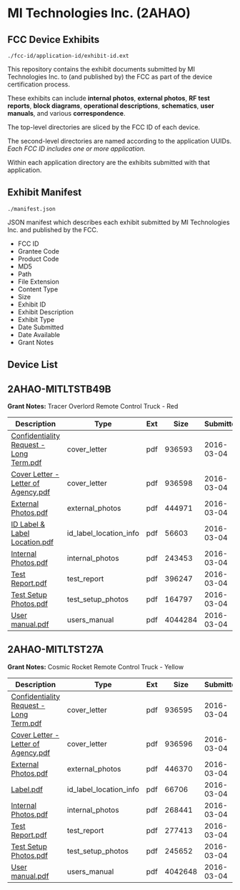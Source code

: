 # MI Technologies Inc. (2AHAO)
## FCC Device Exhibits

```
./fcc-id/application-id/exhibit-id.ext
```

This repository contains the exhibit documents submitted by MI Technologies Inc. to (and published by) the FCC as part of the device certification process.

These exhibits can include **internal photos**, **external photos**, **RF test reports**, **block diagrams**, **operational descriptions**, **schematics**, **user manuals**, and various **correspondence**.

The top-level directories are sliced by the FCC ID of each device.

The second-level directories are named according to the application UUIDs. *Each FCC ID includes one or more application.*

Within each application directory are the exhibits submitted with that application. 

## Exhibit Manifest

```
./manifest.json
```

JSON manifest which describes each exhibit submitted by MI Technologies Inc. and published by the FCC.

- FCC ID
- Grantee Code
- Product Code
- MD5
- Path
- File Extension
- Content Type
- Size
- Exhibit ID
- Exhibit Description
- Exhibit Type
- Date Submitted
- Date Available
- Grant Notes

## Device List
## 2AHAO-MITLTSTB49B
**Grant Notes:** Tracer Overlord Remote Control Truck - Red

| Description | Type | Ext | Size | Submitted | Available |
| ----------- | ---- | --- | ---- | --------- | --------- |
| [Confidentiality Request - Long Term.pdf](2AHAO-MITLTSTB49B/767517bc3252f9f8aa07528da8866f18/2920235.pdf) | cover_letter | pdf | 936593 | 2016-03-04 | 2016-03-07 |
| [Cover Letter - Letter of Agency.pdf](2AHAO-MITLTSTB49B/767517bc3252f9f8aa07528da8866f18/2920236.pdf) | cover_letter | pdf | 936598 | 2016-03-04 | 2016-03-07 |
| [External Photos.pdf](2AHAO-MITLTSTB49B/767517bc3252f9f8aa07528da8866f18/2920237.pdf) | external_photos | pdf | 444971 | 2016-03-04 | 2016-03-07 |
| [ID Label & Label Location.pdf](2AHAO-MITLTSTB49B/767517bc3252f9f8aa07528da8866f18/2920238.pdf) | id_label_location_info | pdf | 56603 | 2016-03-04 | 2016-03-07 |
| [Internal Photos.pdf](2AHAO-MITLTSTB49B/767517bc3252f9f8aa07528da8866f18/2920239.pdf) | internal_photos | pdf | 243453 | 2016-03-04 | 2016-03-07 |
| [Test Report.pdf](2AHAO-MITLTSTB49B/767517bc3252f9f8aa07528da8866f18/2920242.pdf) | test_report | pdf | 396247 | 2016-03-04 | 2016-03-07 |
| [Test Setup Photos.pdf](2AHAO-MITLTSTB49B/767517bc3252f9f8aa07528da8866f18/2920243.pdf) | test_setup_photos | pdf | 164797 | 2016-03-04 | 2016-03-07 |
| [User manual.pdf](2AHAO-MITLTSTB49B/767517bc3252f9f8aa07528da8866f18/2920244.pdf) | users_manual | pdf | 4044284 | 2016-03-04 | 2016-03-07 |
## 2AHAO-MITLTST27A
**Grant Notes:** Cosmic Rocket Remote Control Truck - Yellow

| Description | Type | Ext | Size | Submitted | Available |
| ----------- | ---- | --- | ---- | --------- | --------- |
| [Confidentiality Request - Long Term.pdf](2AHAO-MITLTST27A/960191b331102a04e8c3f2ff7da9d09f/2920198.pdf) | cover_letter | pdf | 936595 | 2016-03-04 | 2016-03-07 |
| [Cover Letter - Letter of Agency.pdf](2AHAO-MITLTST27A/960191b331102a04e8c3f2ff7da9d09f/2920199.pdf) | cover_letter | pdf | 936596 | 2016-03-04 | 2016-03-07 |
| [External Photos.pdf](2AHAO-MITLTST27A/960191b331102a04e8c3f2ff7da9d09f/2920200.pdf) | external_photos | pdf | 446370 | 2016-03-04 | 2016-03-07 |
| [Label.pdf](2AHAO-MITLTST27A/960191b331102a04e8c3f2ff7da9d09f/2920202.pdf) | id_label_location_info | pdf | 66706 | 2016-03-04 | 2016-03-07 |
| [Internal Photos.pdf](2AHAO-MITLTST27A/960191b331102a04e8c3f2ff7da9d09f/2920201.pdf) | internal_photos | pdf | 268441 | 2016-03-04 | 2016-03-07 |
| [Test Report.pdf](2AHAO-MITLTST27A/960191b331102a04e8c3f2ff7da9d09f/2920205.pdf) | test_report | pdf | 277413 | 2016-03-04 | 2016-03-07 |
| [Test Setup Photos.pdf](2AHAO-MITLTST27A/960191b331102a04e8c3f2ff7da9d09f/2920206.pdf) | test_setup_photos | pdf | 245652 | 2016-03-04 | 2016-03-07 |
| [User manual.pdf](2AHAO-MITLTST27A/960191b331102a04e8c3f2ff7da9d09f/2920207.pdf) | users_manual | pdf | 4042648 | 2016-03-04 | 2016-03-07 |
